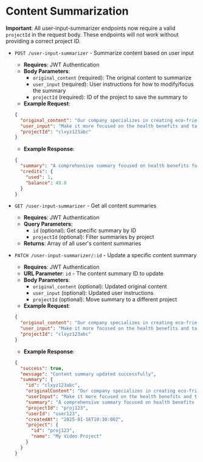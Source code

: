 # Content Summarization

**Important**: All user-input-summarizer endpoints now require a valid `projectId` in the request body. These endpoints will not work without providing a correct project ID.

- `POST /user-input-summarizer` - Summarize content based on user input

  - **Requires**: JWT Authentication
  - **Body Parameters**:
    - `original_content` (required): The original content to summarize
    - `user_input` (required): User instructions for how to modify/focus the summary
    - `projectId` (required): ID of the project to save the summary to
  - **Example Request**:

  ```json
  {
    "original_content": "Our company specializes in creating eco-friendly water bottles made from recycled materials...",
    "user_input": "Make it more focused on the health benefits and target young professionals",
    "projectId": "clxyz123abc"
  }
  ```

  - **Example Response**:

  ```json
  {
    "summary": "A comprehensive summary focused on health benefits for young professionals...",
    "credits": {
      "used": 1,
      "balance": 49.0
    }
  }
  ```

- `GET /user-input-summarizer` - Get all content summaries

  - **Requires**: JWT Authentication
  - **Query Parameters**:
    - `id` (optional): Get specific summary by ID
    - `projectId` (optional): Filter summaries by project
  - **Returns**: Array of all user's content summaries

- `PATCH /user-input-summarizer/:id` - Update a specific content summary

  - **Requires**: JWT Authentication
  - **URL Parameter**: `id` - The content summary ID to update
  - **Body Parameters**:
    - `original_content` (optional): Updated original content
    - `user_input` (optional): Updated user instructions
    - `projectId` (optional): Move summary to a different project
  - **Example Request**:

  ```json
  {
    "original_content": "Our company specializes in creating eco-friendly water bottles made from recycled materials with advanced filtration technology...",
    "user_input": "Make it more focused on the health benefits and target young professionals and athletes",
    "projectId": "clxyz123abc"
  }
  ```

  - **Example Response**:

  ```json
  {
    "success": true,
    "message": "Content summary updated successfully",
    "summary": {
      "id": "clxyz123abc",
      "originalContent": "Our company specializes in creating eco-friendly water bottles made from recycled materials with advanced filtration technology...",
      "userInput": "Make it more focused on the health benefits and target young professionals and athletes",
      "summary": "A comprehensive summary focused on health benefits for young professionals and athletes...",
      "projectId": "proj123",
      "userId": "user123",
      "createdAt": "2025-01-16T10:30:00Z",
      "project": {
        "id": "proj123",
        "name": "My Video Project"
      }
    }
  }
  ```
